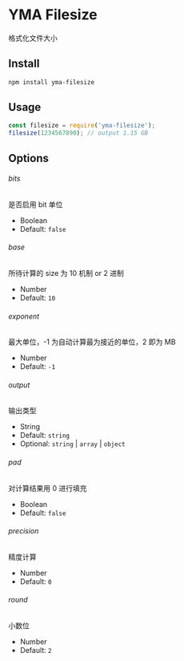 # YMA Filesize

格式化文件大小

## Install

```sh
npm install yma-filesize
```

## Usage

```js
const filesize = require('yma-filesize');
filesize(1234567890); // output 1.15 GB
```

## Options

###### bits

是否启用 bit 单位

-   Boolean
-   Default: `false`

###### base

所待计算的 size 为 10 机制 or 2 进制

-   Number
-   Default: `10`

###### exponent

最大单位，-1 为自动计算最为接近的单位，2 即为 MB

-   Number
-   Default: `-1`

###### output

输出类型

-   String
-   Default: `string`
-   Optional: `string` | `array` | `object`

###### pad

对计算结果用 0 进行填充

-   Boolean
-   Default: `false`

###### precision

精度计算

-   Number
-   Default: `0`

###### round

小数位

-   Number
-   Default: `2`
